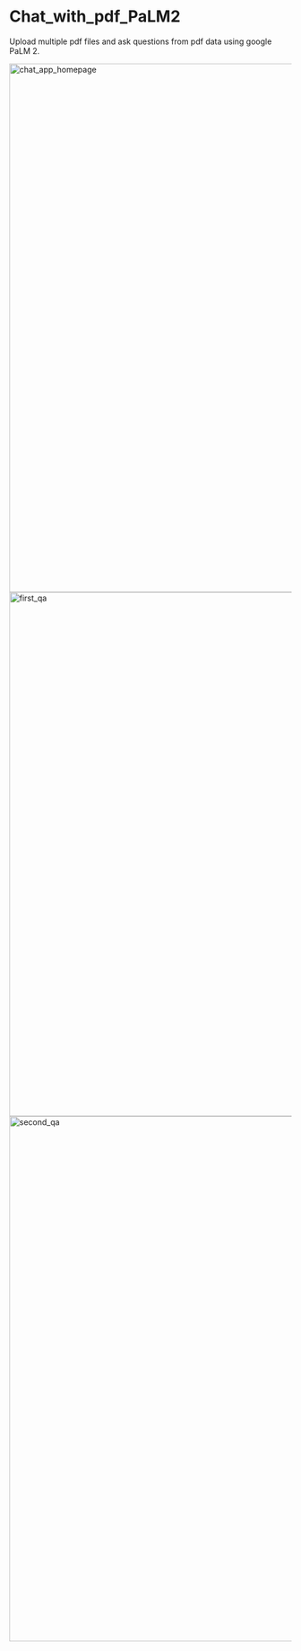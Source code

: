 # Chat_with_pdf_PaLM2
Upload multiple pdf files and ask questions from pdf data using google PaLM 2.


<img width="942" alt="chat_app_homepage" src="https://github.com/SapphireCode999/Chat_with_pdf_PaLM2/assets/113556569/15395e7a-c9e0-4101-9e79-c4f87cbd3361">


<img width="934" alt="first_qa" src="https://github.com/SapphireCode999/Chat_with_pdf_PaLM2/assets/113556569/d9e4d9d4-237e-4b63-bef0-7e3c3b4cc500">

<img width="936" alt="second_qa" src="https://github.com/SapphireCode999/Chat_with_pdf_PaLM2/assets/113556569/99579d1c-ec72-411f-a8c0-d8ef7990ec05">
